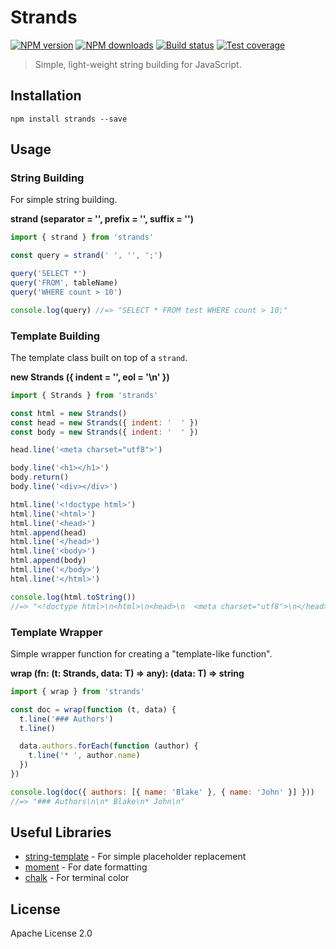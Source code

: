 # Strands

[![NPM version][npm-image]][npm-url]
[![NPM downloads][downloads-image]][downloads-url]
[![Build status][travis-image]][travis-url]
[![Test coverage][coveralls-image]][coveralls-url]

> Simple, light-weight string building for JavaScript.

## Installation

```
npm install strands --save
```

## Usage

### String Building

For simple string building.

**strand (separator = '', prefix = '', suffix = '')**

```js
import { strand } from 'strands'

const query = strand(' ', '', ';')

query('SELECT *')
query('FROM', tableName)
query('WHERE count > 10')

console.log(query) //=> "SELECT * FROM test WHERE count > 10;"
```

### Template Building

The template class built on top of a `strand`.

**new Strands ({ indent = '', eol = '\n' })**

```js
import { Strands } from 'strands'

const html = new Strands()
const head = new Strands({ indent: '  ' })
const body = new Strands({ indent: '  ' })

head.line('<meta charset="utf8">')

body.line('<h1></h1>')
body.return()
body.line('<div></div>')

html.line('<!doctype html>')
html.line('<html>')
html.line('<head>')
html.append(head)
html.line('</head>')
html.line('<body>')
html.append(body)
html.line('</body>')
html.line('</html>')

console.log(html.toString())
//=> "<!doctype html>\n<html>\n<head>\n  <meta charset="utf8">\n</head>\n<body>\n  <h1></h1>\n\n  <div></div>\n</body>\n</html>\n"
```

### Template Wrapper

Simple wrapper function for creating a "template-like function".

**wrap <T> (fn: (t: Strands, data: T) => any): (data: T) => string**

```js
import { wrap } from 'strands'

const doc = wrap(function (t, data) {
  t.line('### Authors')
  t.line()

  data.authors.forEach(function (author) {
    t.line('* ', author.name)
  })
})

console.log(doc({ authors: [{ name: 'Blake' }, { name: 'John' }] }))
//=> "### Authors\n\n* Blake\n* John\n"
```

## Useful Libraries

* [string-template](https://www.npmjs.com/package/string-template) - For simple placeholder replacement
* [moment](https://www.npmjs.com/package/moment) - For date formatting
* [chalk](https://www.npmjs.com/package/chalk) - For terminal color

## License

Apache License 2.0

[npm-image]: https://img.shields.io/npm/v/strands.svg?style=flat
[npm-url]: https://npmjs.org/package/strands
[downloads-image]: https://img.shields.io/npm/dm/strands.svg?style=flat
[downloads-url]: https://npmjs.org/package/strands
[travis-image]: https://img.shields.io/travis/mulesoft-labs/node-strands.svg?style=flat
[travis-url]: https://travis-ci.org/mulesoft-labs/node-strands
[coveralls-image]: https://img.shields.io/coveralls/mulesoft-labs/node-strands.svg?style=flat
[coveralls-url]: https://coveralls.io/r/mulesoft-labs/node-strands?branch=master
